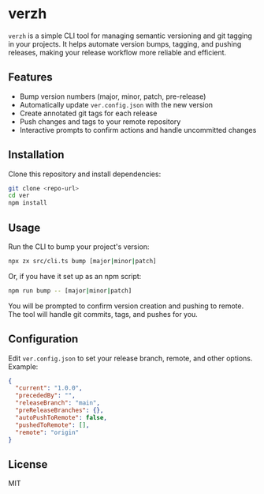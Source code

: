 # verzh

`verzh` is a simple CLI tool for managing semantic versioning and git tagging in your projects. It helps automate version bumps, tagging, and pushing releases, making your release workflow more reliable and efficient.

## Features

- Bump version numbers (major, minor, patch, pre-release)
- Automatically update `ver.config.json` with the new version
- Create annotated git tags for each release
- Push changes and tags to your remote repository
- Interactive prompts to confirm actions and handle uncommitted changes

## Installation

Clone this repository and install dependencies:

```sh
git clone <repo-url>
cd ver
npm install
```

## Usage

Run the CLI to bump your project's version:

```sh
npx zx src/cli.ts bump [major|minor|patch]
```

Or, if you have it set up as an npm script:

```sh
npm run bump -- [major|minor|patch]
```

You will be prompted to confirm version creation and pushing to remote. The tool will handle git commits, tags, and pushes for you.

## Configuration

Edit `ver.config.json` to set your release branch, remote, and other options. Example:

```json
{
  "current": "1.0.0",
  "precededBy": "",
  "releaseBranch": "main",
  "preReleaseBranches": {},
  "autoPushToRemote": false,
  "pushedToRemote": [],
  "remote": "origin"
}
```

## License

MIT
